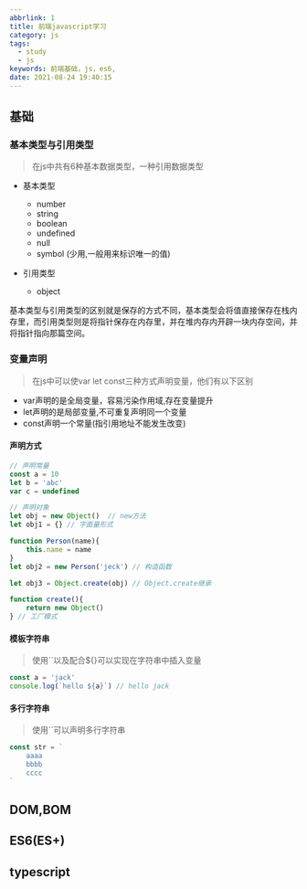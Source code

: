 ```yaml
---
abbrlink: 1
title: 前端javascript学习
category: js
tags:
  - study
  - js
keywords: 前端基础，js，es6,
date: 2021-08-24 19:40:15
---
```


## 基础
### 基本类型与引用类型
> 在js中共有6种基本数据类型，一种引用数据类型
* 基本类型
  * number
  * string
  * boolean
  * undefined
  * null
  * symbol (少用,一般用来标识唯一的值)


* 引用类型
  * object

基本类型与引用类型的区别就是保存的方式不同，基本类型会将值直接保存在栈内存里，而引用类型则是将指针保存在内存里，并在堆内存内开辟一块内存空间，并将指针指向那篇空间。

### 变量声明

> 在js中可以使var let const三种方式声明变量，他们有以下区别

* var声明的是全局变量，容易污染作用域,存在变量提升
* let声明的是局部变量,不可重复声明同一个变量
* const声明一个常量(指引用地址不能发生改变)

#### 声明方式

```js
// 声明常量
const a = 10
let b = 'abc'
var c = undefined

// 声明对象
let obj = new Object()  // new方法
let obj1 = {} // 字面量形式

function Person(name){
    this.name = name
}
let obj2 = new Person('jeck') // 构造函数

let obj3 = Object.create(obj) // Object.create继承

function create(){
    return new Object()
} // 工厂模式
```

#### 模板字符串

> 使用``以及配合${}可以实现在字符串中插入变量

```js
const a = 'jack'
console.log(`hello ${a}`) // hello jack
```

#### 多行字符串

> 使用``可以声明多行字符串

```js
const str = `
	aaaa
	bbbb
	cccc
`
```



## DOM,BOM


## ES6(ES+)


## typescript